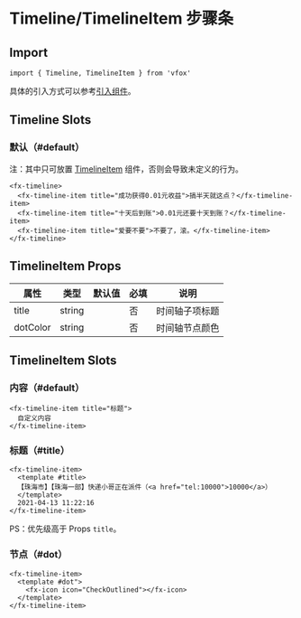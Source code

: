 # Timeline/TimelineItem 步骤条

## Import

```
import { Timeline, TimelineItem } from 'vfox'
```

具体的引入方式可以参考[引入组件](../guide/import.md)。

## Timeline Slots

### 默认（#default）

注：其中只可放置 [TimelineItem](./Timeline.md#timelineitem-props) 组件，否则会导致未定义的行为。

```
<fx-timeline>
  <fx-timeline-item title="成功获得0.01元收益">搞半天就这点？</fx-timeline-item>
  <fx-timeline-item title="十天后到账">0.01元还要十天到账？</fx-timeline-item>
  <fx-timeline-item title="爱要不要">不要了，滚。</fx-timeline-item>
</fx-timeline>
```

## TimelineItem Props

| 属性     | 类型   | 默认值 | 必填 | 说明           |
| -------- | ------ | ------ | ---- | -------------- |
| title    | string |        | 否   | 时间轴子项标题 |
| dotColor | string |        | 否   | 时间轴节点颜色 |

## TimelineItem Slots

### 内容（#default）

```
<fx-timeline-item title="标题">
  自定义内容
</fx-timeline-item>
```

### 标题（#title）

```
<fx-timeline-item>
  <template #title>
  【珠海市】【珠海一部】快递小哥正在派件（<a href="tel:10000">10000</a>）
  </template>
  2021-04-13 11:22:16
</fx-timeline-item>
```

PS：优先级高于 Props `title`。

### 节点（#dot）

```
<fx-timeline-item>
  <template #dot">
    <fx-icon icon="CheckOutlined"></fx-icon>
  </template>
</fx-timeline-item>
```
